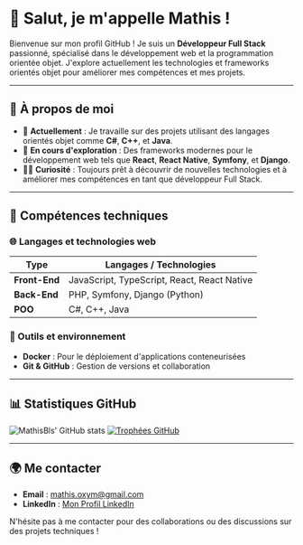 # 👋 Salut, je m'appelle **Mathis** ! 

Bienvenue sur mon profil GitHub ! Je suis un **Développeur Full Stack** passionné, spécialisé dans le développement web et la programmation orientée objet. J'explore actuellement les technologies et frameworks orientés objet pour améliorer mes compétences et mes projets.

---

## 🚀 À propos de moi
- 🔭 **Actuellement** : Je travaille sur des projets utilisant des langages orientés objet comme **C#**, **C++**, et **Java**.
- 🌱 **En cours d'exploration** : Des frameworks modernes pour le développement web tels que **React**, **React Native**, **Symfony**, et **Django**.
- 👨‍💻 **Curiosité** : Toujours prêt à découvrir de nouvelles technologies et à améliorer mes compétences en tant que développeur Full Stack.

---

## 💼 Compétences techniques

### 🌐 Langages et technologies web

| Type        | Langages / Technologies            |
|-------------|------------------------------------|
| **Front-End** | JavaScript, TypeScript, React, React Native |
| **Back-End**  | PHP, Symfony, Django (Python)     |
| **POO**       | C#, C++, Java                     |

### 🐳 Outils et environnement
- **Docker** : Pour le déploiement d'applications conteneurisées
- **Git & GitHub** : Gestion de versions et collaboration

---

## 📊 Statistiques GitHub

![MathisBls' GitHub stats](https://github-readme-stats.vercel.app/api?username=MathisBls&show_icons=true&theme=dracula&v=1)
[![Trophées GitHub](https://github-profile-trophy.vercel.app/?username=MathisBls&theme=dracula)](https://github.com/ryo-ma/github-profile-trophy)

---

## 🌍 Me contacter
- **Email** : [mathis.oxym@gmail.com](mailto:mathis.oxym@gmail.com)
- **LinkedIn** : [Mon Profil LinkedIn](https://www.linkedin.com/in/mathis-boulais-0974a0213)

N'hésite pas à me contacter pour des collaborations ou des discussions sur des projets techniques !
